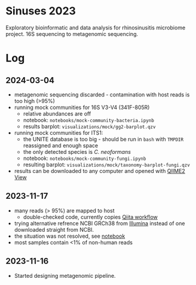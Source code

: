 # Sinuses 2023
Exploratory bioinformatic and data analysis for rhinosinusitis microbiome project. 16S sequencing to metagenomic sequencing.

# Log


## 2024-03-04
- metagenomic sequencing discarded - contamination with host reads is too high (>95%)
- running mock communities for 16S V3-V4 (341F-805R)
    - relative abundances are off
    - notebook: `notebooks/mock-community-bacteria.ipynb`
    - results barplot: `visualizations/mock/gg2-barplot.qzv`
- running mock communities for ITS1:
    - the UNITE database is too big - should be run in `bash` with `TMPDIR` reassigned and enough space
    - the only detected species is *C. neoformans*
    - notebook: `notebooks/mock-community-fungi.ipynb`
    - resulting barplot: `visualizations/mock/taxonomy-barplot-fungi.qzv`
- results can be downloaded to any computer and opened with [QIIME2 View](https://view.qiime2.org/)


## 2023-11-17
- many reads (> 95%) are mapped to host
    - double-checked code, currently copies [Qiita workflow](https://github.com/qiita-spots/qp-fastp-minimap2/blob/main/qp_fastp_minimap2/qp_fastp_minimap2.py)
- trying alternative refrence NCBI GRCh38 from [Illumina](https://support.illumina.com/sequencing/sequencing_software/igenome.html) instead of one downloaded straight from NCBI.
- the situation was not resolved, see [notebook](https://github.com/valentynbez/sinuses_2023/blob/master/notebooks/dev.ipynb)
- most samples contain <1% of non-human reads

## 2023-11-16
- Started designing metagenomic pipeline.